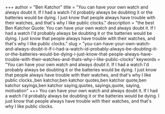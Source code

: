 +++
author = "Ben Katchor"
title = "You can have your own watch and always doubt it. If I had a watch I'd probably always be doubting it or the batteries would be dying. I just know that people always have trouble with their watches, and that's why I like public clocks."
description = "the best Ben Katchor Quote: You can have your own watch and always doubt it. If I had a watch I'd probably always be doubting it or the batteries would be dying. I just know that people always have trouble with their watches, and that's why I like public clocks."
slug = "you-can-have-your-own-watch-and-always-doubt-it-if-i-had-a-watch-id-probably-always-be-doubting-it-or-the-batteries-would-be-dying-i-just-know-that-people-always-have-trouble-with-their-watches-and-thats-why-i-like-public-clocks"
keywords = "You can have your own watch and always doubt it. If I had a watch I'd probably always be doubting it or the batteries would be dying. I just know that people always have trouble with their watches, and that's why I like public clocks.,ben katchor,ben katchor quotes,ben katchor quote,ben katchor sayings,ben katchor saying,quotes, sayings,quote, saying, motivation"
+++
You can have your own watch and always doubt it. If I had a watch I'd probably always be doubting it or the batteries would be dying. I just know that people always have trouble with their watches, and that's why I like public clocks.
